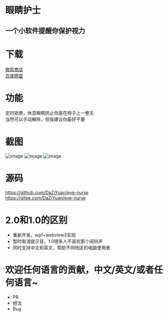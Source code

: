 # 眼睛护士
 一个小软件提醒你保护视力
 ---
# 下载
[微软商店](https://apps.microsoft.com/store/detail/eye-nurse-2/XP9K4SFKVKX9SS)  
[百度网盘](https://pan.baidu.com/s/1aKHiv50gYdT6y1QSI40a3A?pwd=gapp&_at_=1660812362041#list/path=%2F%E5%B7%A8%E5%BA%94%E5%8F%91%E5%B8%83%2F%E7%9C%BC%E7%9D%9B%E6%8A%A4%E5%A3%AB&parentPath=%2F%E5%B7%A8%E5%BA%94%E5%8F%91%E5%B8%83)

# 功能
定时锁屏，休息眼睛防止你座在椅子上一整天  
当然可以手动解除，但我建议你最好不要    

# 截图
![image](https://user-images.githubusercontent.com/80653/182538644-1e90698e-cec6-4885-80c2-ec86c6048813.png)
![image](https://user-images.githubusercontent.com/80653/182538353-292c0666-3dbd-4de7-8e78-cacde126f398.png)
![image](https://user-images.githubusercontent.com/80653/182538495-6ab4129a-5ef3-45ac-b6f0-6769a531db59.png)


# 源码
https://github.com/DaZiYuan/eye-nurse  
https://gitee.com/DaZiYuan/eye-nurse

# 2.0和1.0的区别
- 重新开发，wpf+webview2实现
- 暂时取消提示音，1.0很多人不喜欢那个闹铃声
- 同时支持中文和英文，帮助不同地区的电脑使用者

# 欢迎任何语言的贡献，中文/英文/或者任何语言~
- PR
- 想法
- Bug
